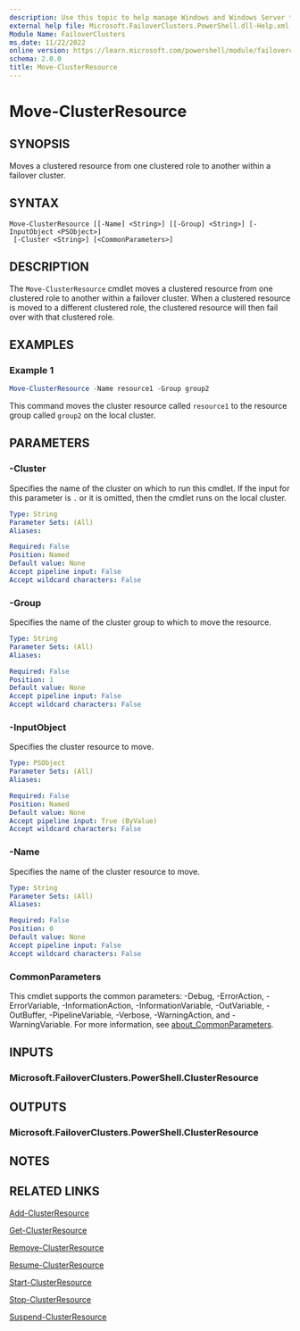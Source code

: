 ```yaml
---
description: Use this topic to help manage Windows and Windows Server technologies with Windows PowerShell.
external help file: Microsoft.FailoverClusters.PowerShell.dll-Help.xml
Module Name: FailoverClusters
ms.date: 11/22/2022
online version: https://learn.microsoft.com/powershell/module/failoverclusters/move-clusterresource?view=windowsserver2025-ps&wt.mc_id=ps-gethelp
schema: 2.0.0
title: Move-ClusterResource
---
```


# Move-ClusterResource

## SYNOPSIS
Moves a clustered resource from one clustered role to another within a failover cluster.

## SYNTAX

```
Move-ClusterResource [[-Name] <String>] [[-Group] <String>] [-InputObject <PSObject>]
 [-Cluster <String>] [<CommonParameters>]
```

## DESCRIPTION

The `Move-ClusterResource` cmdlet moves a clustered resource from one clustered role to another
within a failover cluster. When a clustered resource is moved to a different clustered role, the
clustered resource will then fail over with that clustered role.

## EXAMPLES

### Example 1

```powershell
Move-ClusterResource -Name resource1 -Group group2
```

This command moves the cluster resource called `resource1` to the resource group called `group2` on
the local cluster.

## PARAMETERS

### -Cluster

Specifies the name of the cluster on which to run this cmdlet. If the input for this parameter is
`.` or it is omitted, then the cmdlet runs on the local cluster.

```yaml
Type: String
Parameter Sets: (All)
Aliases:

Required: False
Position: Named
Default value: None
Accept pipeline input: False
Accept wildcard characters: False
```

### -Group

Specifies the name of the cluster group to which to move the resource.

```yaml
Type: String
Parameter Sets: (All)
Aliases:

Required: False
Position: 1
Default value: None
Accept pipeline input: False
Accept wildcard characters: False
```

### -InputObject

Specifies the cluster resource to move.

```yaml
Type: PSObject
Parameter Sets: (All)
Aliases:

Required: False
Position: Named
Default value: None
Accept pipeline input: True (ByValue)
Accept wildcard characters: False
```

### -Name

Specifies the name of the cluster resource to move.

```yaml
Type: String
Parameter Sets: (All)
Aliases:

Required: False
Position: 0
Default value: None
Accept pipeline input: False
Accept wildcard characters: False
```

### CommonParameters

This cmdlet supports the common parameters: -Debug, -ErrorAction, -ErrorVariable,
-InformationAction, -InformationVariable, -OutVariable, -OutBuffer, -PipelineVariable, -Verbose,
-WarningAction, and -WarningVariable. For more information, see
[about_CommonParameters](https://go.microsoft.com/fwlink/?LinkID=113216).

## INPUTS

### Microsoft.FailoverClusters.PowerShell.ClusterResource

## OUTPUTS

### Microsoft.FailoverClusters.PowerShell.ClusterResource

## NOTES

## RELATED LINKS

[Add-ClusterResource](./Add-ClusterResource.md)

[Get-ClusterResource](./Get-ClusterResource.md)

[Remove-ClusterResource](./Remove-ClusterResource.md)

[Resume-ClusterResource](./Resume-ClusterResource.md)

[Start-ClusterResource](./Start-ClusterResource.md)

[Stop-ClusterResource](./Stop-ClusterResource.md)

[Suspend-ClusterResource](./Suspend-ClusterResource.md)
